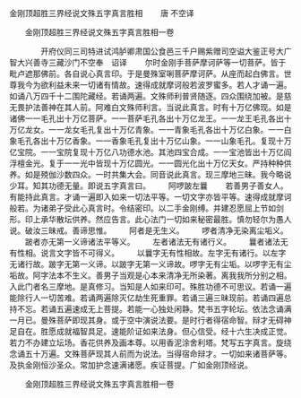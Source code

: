   金刚顶超胜三界经说文殊五字真言胜相
　　唐 不空译




　　金刚顶超胜三界经说文殊五字真言胜相一卷

　　　　开府仪同三司特进试鸿胪卿肃国公食邑三千户赐紫赠司空谥大鉴正号大广智大兴善寺三藏沙门不空奉　诏译
　　尔时金刚手菩萨摩诃萨等一切菩萨。皆于毗卢遮那佛前。各自说心真言印。于是曼殊室唎菩萨摩诃萨。从座而起白佛言。世尊我今为欲利益未来一切诸有情故。速得成就摩诃般若波罗蜜多。若人才诵一遍。如诵八万四千十二围陀藏经。若诵两遍。文殊师利普贤随逐。四众围绕加被。是慈无畏护法善神在其人前。阿难白文殊师利言。当说此真言。时有十万亿佛现。如是诸佛一一毛孔出十万亿菩萨。一一菩萨毛孔各出十万亿龙王。一一龙王毛孔各出十万亿龙女。一一龙女毛孔复出十万亿青象。一一青象毛孔各出十万亿白象。一一白象毛孔各出十万亿香象。一一香象毛孔复出十万亿山象。一一山象毛孔。复现十万亿宝院。一一宝院复现十万亿八功德水池。其池四宝合成。一一宝池皆出十万亿阎浮檀金光。复于一一光中皆现十万亿圆光。一一圆光化出十万亿天女。严持种种供养。如是殑伽沙数四众。一时共集大会。同音说此真言。现三摩地三昧。我今略说少耳。知其功德无量。即说五字真言曰。
　　阿啰跛左曩
　　若善男子善女人。有能持此真言。才诵一遍即入如来一切法平等。一切文字亦皆平等。速得成就摩诃般若。为诸弟子受此心真言时。令结密印。以二手金刚缚。并建忍愿屈上节如剑形。印上承华散坛供养。然应告言。此心法门一切如来秘密最胜。慎勿轻尔为愚人说。破汝三昧戒。善谛思惟。
　　阿者是无生义。
　　啰者清净无染离尘垢义。
　　跛者亦无第一义谛诸法平等义。
　　左者诸法无有诸行义。
　　曩者诸法无有性相。说言文字皆不可得义。
　　以曩字无有性相故。左字无有诸行。以左字无诸行故。跛字无第一义谛。以跛字无第一义谛故。啰字无有尘垢。以啰字无有尘垢故。阿字法本不生义。善男子当观是心本来清净无所染著。离我我所分别之相。入此门者名三摩地。是真修习。当知是人如来印可。殊胜功德不可思议。若诵一遍能除行人一切苦难。若诵两遍除灭亿劫生死重罪。若诵三遍三昧现前。若诵四遍总持不忘。若诵五遍速成无上菩提。若能一心独处闲静。梵书五字轮坛。依法念诵满一月已。曼殊菩萨即现其身。或于空中演说法要。是时行者得宿命智。辩才无碍神足自在。胜愿成就福智具足。速能阶证如来法身。但心信受。经十六生决成正觉。若力不办建立坛场。香花供养及画本尊。以用香泥涂舍利塔。梵写五字真言。旋绕念诵五十万遍。文殊菩萨现其人前而为说法。当得宿命辩才。一切如来诸菩萨等。及执金刚恒沙圣众。常加护念速满诸愿。疾证菩提。广如金刚顶经说。

　　金刚顶超胜三界经说文殊五字真言胜相一卷



